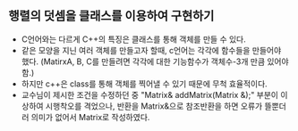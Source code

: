 ## 행렬의 덧셈을 클래스를 이용하여 구현하기
- C언어와는 다르게 C++의 특징은 클래스를 통해 객체를 만들 수 있다.
- 같은 모양을 지닌 여러 객체를 만들고자 할때, c언어는 각각에 함수들을 만들어야 했다. (MatirxA, B, C를 만들려면 각각에 대한 기능함수가 객체수-3개 만큼 있어야함.)
- 하지만 c++은 class를 통해 객체를 찍어낼 수 있기 때문에 무척 효율적이다.
- 교수님이 제시한 조건을 수정하던 중 "Matrix& addMatrix(Matrix &);" 부분이 이상하여 시행착오를 격었으나, 반환을 Matrix&으로 참조반환을 하면 오류가 뜰뿐더러 의미가 없어서 Matrix로 작성하였다.